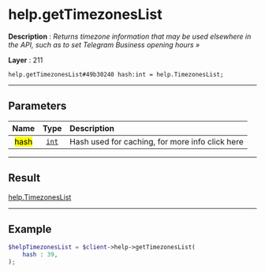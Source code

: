 # help.getTimezonesList

**Description** : *Returns timezone information that may be used elsewhere in the API, such as to set Telegram Business opening hours »*

**Layer** : 211

```tl
help.getTimezonesList#49b30240 hash:int = help.TimezonesList;
```

---

## Parameters

| Name | Type | Description |
| :---: | :---: | :--- |
| <mark>hash</mark> | [`int`](type/int) | Hash used for caching, for more info click here |

---

## Result

[help.TimezonesList](type/help.TimezonesList)

---

## Example

```php
$helpTimezonesList = $client->help->getTimezonesList(
	hash : 39,
);
```